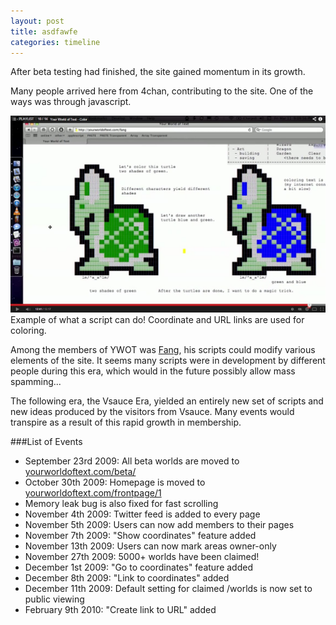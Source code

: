 ```yaml
---
layout: post
title: asdfawfe
categories: timeline
---
```


After beta testing had finished, the site gained momentum in its growth.

Many people arrived here from 4chan, contributing to the site. One of the ways was through javascript.

[![Example of what a script can do! Coordinate and URL links are used for coloring.](/images/what_a_script_can_do.png)](http://www.youtube.com/watch?v=T0b7rU554S8)  
Example of what a script can do! Coordinate and URL links are used for coloring.

Among the members of YWOT was [Fang](http://www.yourworldoftext.com/~mcdowell/fang), his scripts could modify various elements of the site. It seems many scripts were in development by different people during this era, which would in the future possibly allow mass spamming...

The following era, the Vsauce Era, yielded an entirely new set of scripts and new ideas produced by the visitors from Vsauce. Many events would transpire as a result of this rapid growth in membership.

###List of Events

- September 23rd 2009: All beta worlds are moved to [yourworldoftext.com/beta/](http://yourworldoftext.com/beta)
- October 30th 2009: Homepage is moved to [yourworldoftext.com/frontpage/1](http://yourworldoftext.com/frontpage/1)
- Memory leak bug is also fixed for fast scrolling
- November 4th 2009: Twitter feed is added to every page
- November 5th 2009: Users can now add members to their pages
- November 7th 2009: "Show coordinates" feature added
- November 13th 2009: Users can now mark areas owner-only
- November 27th 2009: 5000+ worlds have been claimed!
- December 1st 2009: "Go to coordinates" feature added
- December 8th 2009: "Link to coordinates" added
- December 11th 2009: Default setting for claimed /worlds is now set to public viewing
- February 9th 2010: "Create link to URL" added
